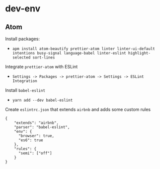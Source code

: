 # dev-env

## Atom

Install packages:
- `apm install atom-beautify prettier-atom linter linter-ui-default intentions busy-signal language-babel linter-eslint highlight-selected sort-lines`

Integrate `prettier-atom` with ESLint
- `Settings -> Packages -> prettier-atom -> Settings -> ESLint Integration`

Install `babel-eslint`
- `yarn add --dev babel-eslint`

Create `eslintrc.json` that extends `airbnb` and adds some custom rules

```
{
    "extends": "airbnb",
    "parser": "babel-eslint",
    "env": {
      "browser": true,
      "es6": true
    },
    "rules": {
      "semi": ["off"]
    }
}
```
